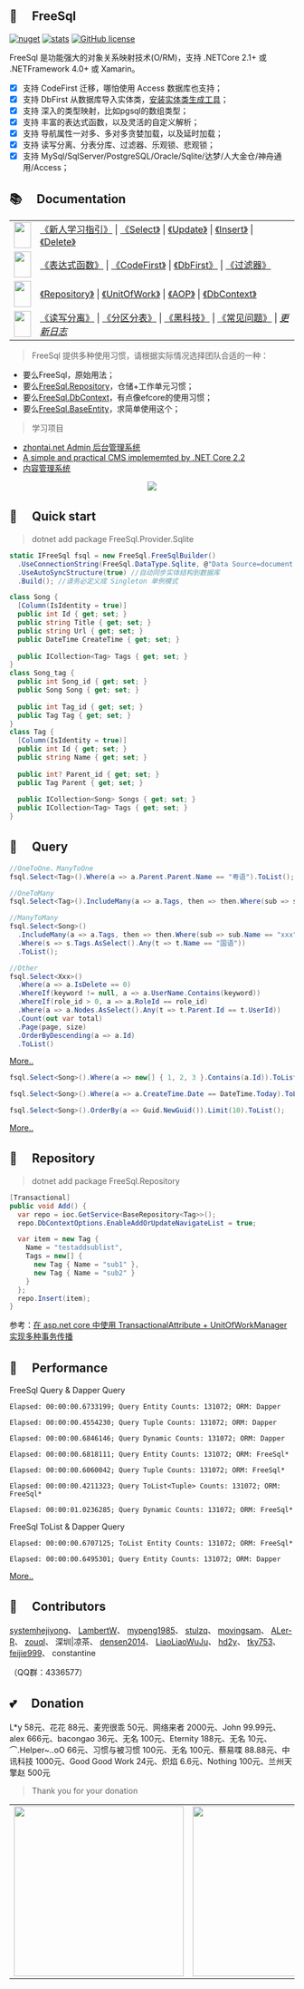 ## 🦄 　FreeSql

[![nuget](https://img.shields.io/nuget/v/FreeSql.svg?style=flat-square)](https://www.nuget.org/packages/FreeSql) [![stats](https://img.shields.io/nuget/dt/FreeSql.svg?style=flat-square)](https://www.nuget.org/stats/packages/FreeSql?groupby=Version) [![GitHub license](https://img.shields.io/badge/license-MIT-blue.svg)](https://raw.githubusercontent.com/2881099/FreeSql/master/LICENSE.txt)

FreeSql 是功能强大的对象关系映射技术(O/RM)，支持 .NETCore 2.1+ 或 .NETFramework 4.0+ 或 Xamarin。

- [x] 支持 CodeFirst 迁移，哪怕使用 Access 数据库也支持；
- [x] 支持 DbFirst 从数据库导入实体类，[安装实体类生成工具](https://github.com/2881099/FreeSql/wiki/DbFirst)；
- [x] 支持 深入的类型映射，比如pgsql的数组类型；
- [x] 支持 丰富的表达式函数，以及灵活的自定义解析；
- [x] 支持 导航属性一对多、多对多贪婪加载，以及延时加载；
- [x] 支持 读写分离、分表分库、过滤器、乐观锁、悲观锁；
- [x] 支持 MySql/SqlServer/PostgreSQL/Oracle/Sqlite/达梦/人大金仓/神舟通用/Access；

## 📚 　Documentation

| | |
| - | - |
| <img src="https://images.cnblogs.com/cnblogs_com/FreeSql/1656841/o_200424151826freesql_doc1.png" width="30" height="46"/> | [《新人学习指引》](https://www.cnblogs.com/FreeSql/p/11531300.html) \| [《Select》](https://github.com/2881099/FreeSql/wiki/%e6%9f%a5%e8%af%a2) \| [《Update》](https://github.com/2881099/FreeSql/wiki/%e4%bf%ae%e6%94%b9) \| [《Insert》](https://github.com/2881099/FreeSql/wiki/%e6%b7%bb%e5%8a%a0) \| [《Delete》](https://github.com/2881099/FreeSql/wiki/%e5%88%a0%e9%99%a4) |
| <img src="https://images.cnblogs.com/cnblogs_com/FreeSql/1656841/o_200424151831freesql_doc2.png" width="30" height="46"/> | [《表达式函数》](https://github.com/2881099/FreeSql/wiki/%e8%a1%a8%e8%be%be%e5%bc%8f%e5%87%bd%e6%95%b0) \| [《CodeFirst》](https://github.com/2881099/FreeSql/wiki/CodeFirst) \| [《DbFirst》](https://github.com/2881099/FreeSql/wiki/DbFirst) \| [《过滤器》](https://github.com/2881099/FreeSql/wiki/%e8%bf%87%e6%bb%a4%e5%99%a8) |
| <img src="https://images.cnblogs.com/cnblogs_com/FreeSql/1656841/o_200424151835freesql_doc3.png" width="30" height="46"/> | [《Repository》](https://github.com/2881099/FreeSql/wiki/Repository) \| [《UnitOfWork》](https://github.com/2881099/FreeSql/wiki/%e5%b7%a5%e4%bd%9c%e5%8d%95%e5%85%83) \| [《AOP》](https://github.com/2881099/FreeSql/wiki/AOP) \| [《DbContext》](https://github.com/2881099/FreeSql/wiki/DbContext) |
| <img src="https://images.cnblogs.com/cnblogs_com/FreeSql/1656841/o_200424151840freesql_doc4.png" width="30" height="46"/> | [《读写分离》](https://github.com/2881099/FreeSql/wiki/%e8%af%bb%e5%86%99%e5%88%86%e7%a6%bb) \| [《分区分表》](https://github.com/2881099/FreeSql/wiki/%e5%88%86%e5%8c%ba%e5%88%86%e8%a1%a8) \| [《黑科技》](https://github.com/2881099/FreeSql/wiki/%E9%AA%9A%E6%93%8D%E4%BD%9C) \| [《常见问题》](https://github.com/dotnetcore/FreeSql/wiki/%E5%B8%B8%E8%A7%81%E9%97%AE%E9%A2%98)  \| [*更新日志*](https://github.com/2881099/FreeSql/wiki/%e6%9b%b4%e6%96%b0%e6%97%a5%e5%bf%97) |

> FreeSql 提供多种使用习惯，请根据实际情况选择团队合适的一种：

- 要么FreeSql，原始用法；
- 要么[FreeSql.Repository](https://github.com/2881099/FreeSql/wiki/Repository)，仓储+工作单元习惯；
- 要么[FreeSql.DbContext](https://github.com/2881099/FreeSql/wiki/DbContext)，有点像efcore的使用习惯；
- 要么[FreeSql.BaseEntity](https://github.com/2881099/FreeSql/tree/master/Examples/base_entity)，求简单使用这个；

> 学习项目

- [zhontai.net Admin 后台管理系统](https://github.com/zhontai/Admin.Core)
- [A simple and practical CMS implememted by .NET Core 2.2](https://github.com/luoyunchong/lin-cms-dotnetcore)
- [内容管理系统](https://github.com/hejiyong/fscms)

<p align="center">
  <img src="https://images.cnblogs.com/cnblogs_com/kellynic/133561/o_200610084147functions09.png"/>
</p>

## 🚀 　Quick start

> dotnet add package FreeSql.Provider.Sqlite

```csharp
static IFreeSql fsql = new FreeSql.FreeSqlBuilder()
  .UseConnectionString(FreeSql.DataType.Sqlite, @"Data Source=document.db")
  .UseAutoSyncStructure(true) //自动同步实体结构到数据库
  .Build(); //请务必定义成 Singleton 单例模式

class Song {
  [Column(IsIdentity = true)]
  public int Id { get; set; }
  public string Title { get; set; }
  public string Url { get; set; }
  public DateTime CreateTime { get; set; }
  
  public ICollection<Tag> Tags { get; set; }
}
class Song_tag {
  public int Song_id { get; set; }
  public Song Song { get; set; }
  
  public int Tag_id { get; set; }
  public Tag Tag { get; set; }
}
class Tag {
  [Column(IsIdentity = true)]
  public int Id { get; set; }
  public string Name { get; set; }
  
  public int? Parent_id { get; set; }
  public Tag Parent { get; set; }
  
  public ICollection<Song> Songs { get; set; }
  public ICollection<Tag> Tags { get; set; }
}
```

## 🔎 　Query
```csharp
//OneToOne、ManyToOne
fsql.Select<Tag>().Where(a => a.Parent.Parent.Name == "粤语").ToList();

//OneToMany
fsql.Select<Tag>().IncludeMany(a => a.Tags, then => then.Where(sub => sub.Name == "xxx")).ToList();

//ManyToMany
fsql.Select<Song>()
  .IncludeMany(a => a.Tags, then => then.Where(sub => sub.Name == "xxx"))
  .Where(s => s.Tags.AsSelect().Any(t => t.Name == "国语"))
  .ToList();

//Other
fsql.Select<Xxx>()
  .Where(a => a.IsDelete == 0)
  .WhereIf(keyword != null, a => a.UserName.Contains(keyword))
  .WhereIf(role_id > 0, a => a.RoleId == role_id)
  .Where(a => a.Nodes.AsSelect().Any(t => t.Parent.Id == t.UserId))
  .Count(out var total)
  .Page(page, size)
  .OrderByDescending(a => a.Id)
  .ToList()
```
[More..](https://github.com/2881099/FreeSql/wiki/%e6%9f%a5%e8%af%a2)

```csharp
fsql.Select<Song>().Where(a => new[] { 1, 2, 3 }.Contains(a.Id)).ToList();

fsql.Select<Song>().Where(a => a.CreateTime.Date == DateTime.Today).ToList();

fsql.Select<Song>().OrderBy(a => Guid.NewGuid()).Limit(10).ToList();
```
[More..](https://github.com/2881099/FreeSql/wiki/%e8%a1%a8%e8%be%be%e5%bc%8f%e5%87%bd%e6%95%b0) 

## 🚁 　Repository

> dotnet add package FreeSql.Repository

```csharp
[Transactional]
public void Add() {
  var repo = ioc.GetService<BaseRepository<Tag>>();
  repo.DbContextOptions.EnableAddOrUpdateNavigateList = true;

  var item = new Tag {
    Name = "testaddsublist",
    Tags = new[] {
      new Tag { Name = "sub1" },
      new Tag { Name = "sub2" }
    }
  };
  repo.Insert(item);
}
```

参考：[在 asp.net core 中使用 TransactionalAttribute + UnitOfWorkManager 实现多种事务传播](https://github.com/dotnetcore/FreeSql/issues/289)

## 💪 　Performance

FreeSql Query & Dapper Query
```shell
Elapsed: 00:00:00.6733199; Query Entity Counts: 131072; ORM: Dapper

Elapsed: 00:00:00.4554230; Query Tuple Counts: 131072; ORM: Dapper

Elapsed: 00:00:00.6846146; Query Dynamic Counts: 131072; ORM: Dapper

Elapsed: 00:00:00.6818111; Query Entity Counts: 131072; ORM: FreeSql*

Elapsed: 00:00:00.6060042; Query Tuple Counts: 131072; ORM: FreeSql*

Elapsed: 00:00:00.4211323; Query ToList<Tuple> Counts: 131072; ORM: FreeSql*

Elapsed: 00:00:01.0236285; Query Dynamic Counts: 131072; ORM: FreeSql*
```

FreeSql ToList & Dapper Query
```shell
Elapsed: 00:00:00.6707125; ToList Entity Counts: 131072; ORM: FreeSql*

Elapsed: 00:00:00.6495301; Query Entity Counts: 131072; ORM: Dapper
```

[More..](https://github.com/2881099/FreeSql/wiki/%e6%80%a7%e8%83%bd)

## 👯 　Contributors

[systemhejiyong](https://github.com/systemhejiyong)、
[LambertW](https://github.com/LambertW)、
[mypeng1985](https://github.com/mypeng1985)、
[stulzq](https://github.com/stulzq)、
[movingsam](https://github.com/movingsam)、
[ALer-R](https://github.com/ALer-R)、
[zouql](https://github.com/zouql)、
深圳|凉茶、
[densen2014](https://github.com/densen2014)、
[LiaoLiaoWuJu](https://github.com/LiaoLiaoWuJu)、
[hd2y](https://github.com/hd2y)、
[tky753](https://github.com/tky753)、
[feijie999](https://github.com/feijie999)、
constantine

（QQ群：4336577）

## 💕 　Donation

L*y 58元、花花 88元、麦兜很乖 50元、网络来者 2000元、John 99.99元、alex 666元、bacongao 36元、无名 100元、Eternity 188元、无名 10元、⌒.Helper~..oO 66元、习惯与被习惯 100元、无名 100元、蔡易喋 88.88元、中讯科技 1000元、Good Good Work 24元、炽焰 6.6元、Nothing 100元、兰州天擎赵 500元

> Thank you for your donation

| | |
| - | - |
| <img height="300" src="https://images.cnblogs.com/cnblogs_com/kellynic/133561/o_200417052520IMG_7936(20200123-155553).png"/> | <img height="300" src="https://images.cnblogs.com/cnblogs_com/kellynic/133561/o_200417052707IMG_7935(20200123-155553).png"/> |

